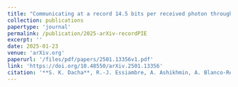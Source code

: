 ```yaml
---
title: "Communicating at a record 14.5 bits per received photon through a photon-starved channel"
collection: publications
papertype: 'journal'
permalink: /publication/2025-arXiv-recordPIE
excerpt: ''
date: 2025-01-23
venue: 'arXiv.org'
paperurl: '/files/pdf/papers/2501.13356v1.pdf'
link: 'https://doi.org/10.48550/arXiv.2501.13356'
citation: '**S. K. Dacha**, R.-J. Essiambre, A. Ashikhmin, A. Blanco-Redondo, F. R. Ksischang, K. Banaszek, Y. Zhang, "Communicating at a record 14.5 bits per received photon through a photon-starved channel,"   arXiv:2501.13356 (2025)'
---
```

